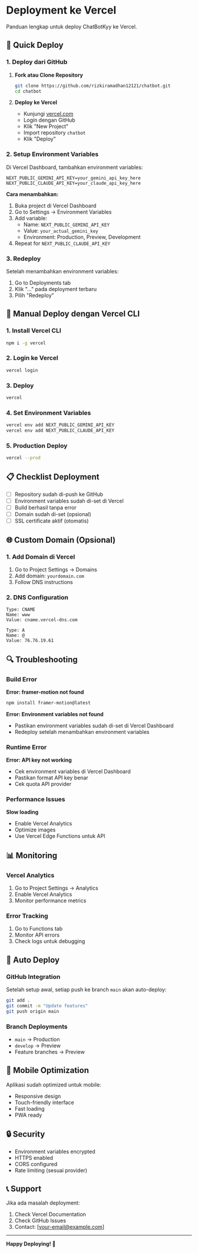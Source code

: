 # Deployment ke Vercel

Panduan lengkap untuk deploy ChatBotKyy ke Vercel.

## 🚀 Quick Deploy

### 1. Deploy dari GitHub

1. **Fork atau Clone Repository**
   ```bash
   git clone https://github.com/rizkiramadhan12121/chatbot.git
   cd chatbot
   ```

2. **Deploy ke Vercel**
   - Kunjungi [vercel.com](https://vercel.com)
   - Login dengan GitHub
   - Klik "New Project"
   - Import repository `chatbot`
   - Klik "Deploy"

### 2. Setup Environment Variables

Di Vercel Dashboard, tambahkan environment variables:

```env
NEXT_PUBLIC_GEMINI_API_KEY=your_gemini_api_key_here
NEXT_PUBLIC_CLAUDE_API_KEY=your_claude_api_key_here
```

**Cara menambahkan:**
1. Buka project di Vercel Dashboard
2. Go to Settings → Environment Variables
3. Add variable:
   - Name: `NEXT_PUBLIC_GEMINI_API_KEY`
   - Value: `your_actual_gemini_key`
   - Environment: Production, Preview, Development
4. Repeat for `NEXT_PUBLIC_CLAUDE_API_KEY`

### 3. Redeploy

Setelah menambahkan environment variables:
1. Go to Deployments tab
2. Klik "..." pada deployment terbaru
3. Pilih "Redeploy"

## 🔧 Manual Deploy dengan Vercel CLI

### 1. Install Vercel CLI

```bash
npm i -g vercel
```

### 2. Login ke Vercel

```bash
vercel login
```

### 3. Deploy

```bash
vercel
```

### 4. Set Environment Variables

```bash
vercel env add NEXT_PUBLIC_GEMINI_API_KEY
vercel env add NEXT_PUBLIC_CLAUDE_API_KEY
```

### 5. Production Deploy

```bash
vercel --prod
```

## 📋 Checklist Deployment

- [ ] Repository sudah di-push ke GitHub
- [ ] Environment variables sudah di-set di Vercel
- [ ] Build berhasil tanpa error
- [ ] Domain sudah di-set (opsional)
- [ ] SSL certificate aktif (otomatis)

## 🌐 Custom Domain (Opsional)

### 1. Add Domain di Vercel

1. Go to Project Settings → Domains
2. Add domain: `yourdomain.com`
3. Follow DNS instructions

### 2. DNS Configuration

```
Type: CNAME
Name: www
Value: cname.vercel-dns.com

Type: A
Name: @
Value: 76.76.19.61
```

## 🔍 Troubleshooting

### Build Error

**Error: framer-motion not found**
```bash
npm install framer-motion@latest
```

**Error: Environment variables not found**
- Pastikan environment variables sudah di-set di Vercel Dashboard
- Redeploy setelah menambahkan environment variables

### Runtime Error

**Error: API key not working**
- Cek environment variables di Vercel Dashboard
- Pastikan format API key benar
- Cek quota API provider

### Performance Issues

**Slow loading**
- Enable Vercel Analytics
- Optimize images
- Use Vercel Edge Functions untuk API

## 📊 Monitoring

### Vercel Analytics

1. Go to Project Settings → Analytics
2. Enable Vercel Analytics
3. Monitor performance metrics

### Error Tracking

1. Go to Functions tab
2. Monitor API errors
3. Check logs untuk debugging

## 🔄 Auto Deploy

### GitHub Integration

Setelah setup awal, setiap push ke branch `main` akan auto-deploy:

```bash
git add .
git commit -m "Update features"
git push origin main
```

### Branch Deployments

- `main` → Production
- `develop` → Preview
- Feature branches → Preview

## 📱 Mobile Optimization

Aplikasi sudah optimized untuk mobile:
- Responsive design
- Touch-friendly interface
- Fast loading
- PWA ready

## 🔒 Security

- Environment variables encrypted
- HTTPS enabled
- CORS configured
- Rate limiting (sesuai provider)

## 📞 Support

Jika ada masalah deployment:
1. Check Vercel Documentation
2. Check GitHub Issues
3. Contact: [your-email@example.com]

---

**Happy Deploying! 🚀**
